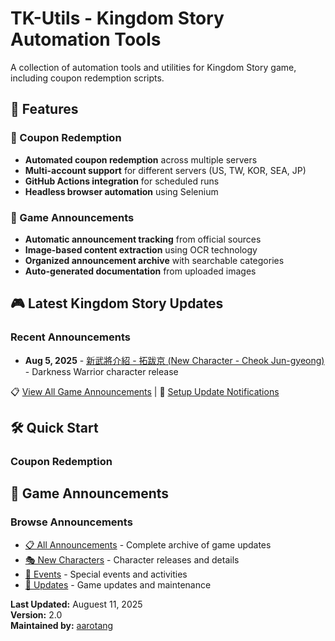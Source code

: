# TK-Utils - Kingdom Story Automation Tools

A collection of automation tools and utilities for Kingdom Story game, including coupon redemption scripts.

## 🚀 Features

### 🎫 Coupon Redemption
- **Automated coupon redemption** across multiple servers
- **Multi-account support** for different servers (US, TW, KOR, SEA, JP)
- **GitHub Actions integration** for scheduled runs
- **Headless browser automation** using Selenium

### 📰 Game Announcements
- **Automatic announcement tracking** from official sources
- **Image-based content extraction** using OCR technology
- **Organized announcement archive** with searchable categories
- **Auto-generated documentation** from uploaded images

## 🎮 Latest Kingdom Story Updates

### Recent Announcements
- **Aug 5, 2025** - [新武將介紹 - 拓跋京 (New Character - Cheok Jun-gyeong)](announcements/2025-08-cheok-jun-gyeong/) - Darkness Warrior character release

📋 [View All Game Announcements](announcements/) | 🔔 [Setup Update Notifications](.github/workflows/)

## 🛠️ Quick Start

### Coupon Redemption



## 📰 Game Announcements

### Browse Announcements
- [📋 All Announcements](announcements/) - Complete archive of game updates
- [🎭 New Characters](announcements/#-new-characters) - Character releases and details
- [🎉 Events](announcements/#-events) - Special events and activities
- [🔧 Updates](announcements/#-maintenance--updates) - Game updates and maintenance




**Last Updated:** Auguest 11, 2025  
**Version:** 2.0  
**Maintained by:** [aarotang](https://github.com/aarotang)
